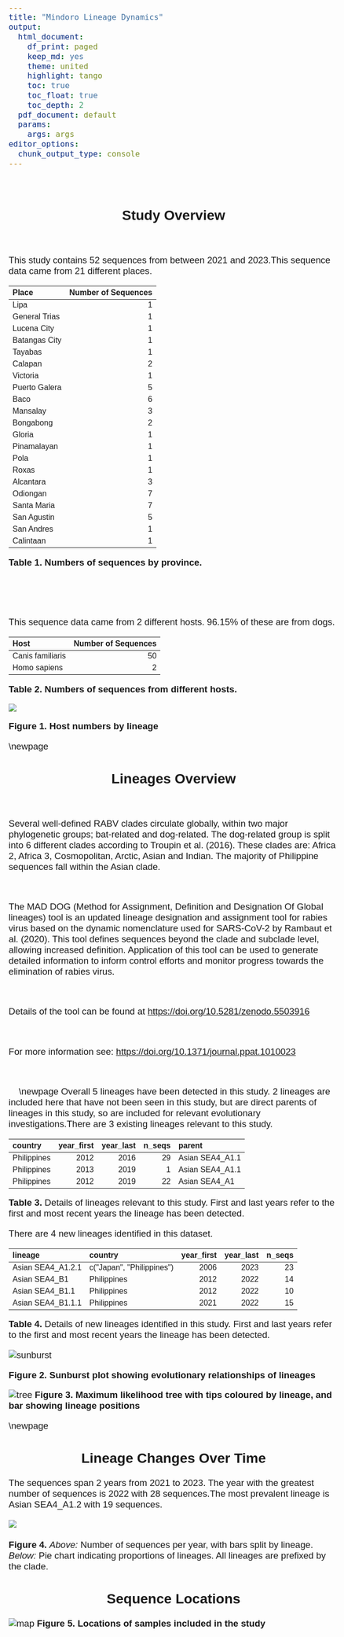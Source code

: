 ```yaml
---
title: "Mindoro Lineage Dynamics"
output: 
  html_document:
    df_print: paged
    keep_md: yes
    theme: united
    highlight: tango
    toc: true
    toc_float: true
    toc_depth: 2
  pdf_document: default
  params:
    args: args
editor_options: 
  chunk_output_type: console
---
```






<style type="text/css">
h1, h2{
  text-align: center;
  font-family: Helvetica;
  font-weight: bold;
}

body{
  margin-top: 75px;
  font-family: Helvetica;
  font-weight: lighter;
  font-size: 14pt;
}

</style>

$~$

## Study Overview

$~$
$~$

This study contains 52 sequences from between 2021 and 2023.This sequence data came from 21 different places. 

|Place         | Number of Sequences|
|:-------------|-------------------:|
|Lipa          |                   1|
|General Trias |                   1|
|Lucena City   |                   1|
|Batangas City |                   1|
|Tayabas       |                   1|
|Calapan       |                   2|
|Victoria      |                   1|
|Puerto Galera |                   5|
|Baco          |                   6|
|Mansalay      |                   3|
|Bongabong     |                   2|
|Gloria        |                   1|
|Pinamalayan   |                   1|
|Pola          |                   1|
|Roxas         |                   1|
|Alcantara     |                   3|
|Odiongan      |                   7|
|Santa Maria   |                   7|
|San Agustin   |                   5|
|San Andres    |                   1|
|Calintaan     |                   1|
<strong>**Table 1.** Numbers of sequences by province. </strong>



$~$
$~$


$~$

This sequence data came from 2 different hosts. 96.15% of these are from dogs.

|Host             | Number of Sequences|
|:----------------|-------------------:|
|Canis familiaris |                  50|
|Homo sapiens     |                   2|

<strong>**Table 2.** Numbers of sequences from different hosts. </strong>

![](4B_report_files/figure-html/hosts2-1.png)<!-- -->

<strong>**Figure 1.** Host numbers by lineage </strong>

\newpage


## Lineages Overview



$~$
$~$

Several well-defined RABV clades circulate globally, within two major phylogenetic groups; bat-related and dog-related. The dog-related group is split into 6 different clades according to Troupin et al. (2016). These clades are: Africa 2, Africa 3, Cosmopolitan, Arctic, Asian and Indian. The majority of Philippine sequences fall within the Asian clade.


$~$

The MAD DOG (Method for Assignment, Definition and Designation Of Global lineages) tool is an updated lineage designation and assignment tool for rabies virus based on the dynamic nomenclature used for SARS-CoV-2 by Rambaut et al. (2020). This tool defines sequences beyond the clade and subclade level, allowing increased definition. Application of this tool can be used to generate detailed information to inform control efforts and monitor progress towards the elimination of rabies virus.

$~$

Details of the tool can be found at https://doi.org/10.5281/zenodo.5503916

$~$

For more information see: https://doi.org/10.1371/journal.ppat.1010023

$~$


$~$
$~$
\newpage
Overall 5 lineages have been detected in this study. 2 lineages are included here that have not been seen in this study, but are direct parents of lineages in this study, so are included for relevant evolutionary investigations.There are  3  existing lineages relevant to this study.

|country     | year_first| year_last| n_seqs|parent          |
|:-----------|----------:|---------:|------:|:---------------|
|Philippines |       2012|      2016|     29|Asian SEA4_A1.1 |
|Philippines |       2013|      2019|      1|Asian SEA4_A1.1 |
|Philippines |       2012|      2019|     22|Asian SEA4_A1   |
**Table 3.** Details of lineages relevant to this study. First and last years refer to the first and most recent years the lineage has been detected. 

There are  4  new lineages identified in this dataset.

|lineage           |country                   | year_first| year_last| n_seqs|
|:-----------------|:-------------------------|----------:|---------:|------:|
|Asian SEA4_A1.2.1 |c("Japan", "Philippines") |       2006|      2023|     23|
|Asian SEA4_B1     |Philippines               |       2012|      2022|     14|
|Asian SEA4_B1.1   |Philippines               |       2012|      2022|     10|
|Asian SEA4_B1.1.1 |Philippines               |       2021|      2022|     15|
**Table 4.** Details of new lineages identified in this study. First and last years refer to the first and most recent years the lineage has been detected. 

![sunburst](sunburst.png)


<strong>**Figure 2.** Sunburst plot showing evolutionary relationships of lineages </strong>

![tree](tree.png)
<strong>**Figure 3.** Maximum likelihood tree with tips coloured by lineage, and bar showing lineage positions </strong>


\newpage

## Lineage Changes Over Time

The sequences span 2 years from 2021 to 2023. The year with the greatest number of sequences is  2022  with  28  sequences.The most prevalent lineage is  Asian SEA4_A1.2  with  19  sequences.

![](4B_report_files/figure-html/years_graph-1.png)<!-- -->
$~$

**Figure 4.** *Above:* Number of sequences per year, with bars split by lineage. *Below:* Pie chart indicating proportions of lineages. All lineages are prefixed by the clade.

## Sequence Locations
![map](country_plot.png)
<strong>**Figure 5.** Locations of samples included in the study</strong>

